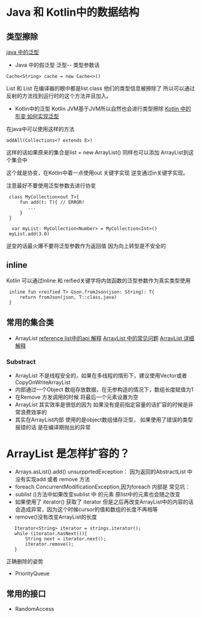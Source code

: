# Java 和 Kotlin中的数据结构

## 类型擦除
[java 中的泛型](https://blog.csdn.net/briblue/article/details/76736356)
- Java 中的假泛型
泛型-- 类型参数话
```
Cache<String> cache = new Cache<>()
```

List<String> 和 List<Object> 在编译器的眼中都是list.class 他们的类型信息被擦除了
所以可以通过反射的方法找到运行时的这个方法并且加入。
- Kotlin中的泛型
Kotlin JVM基于JVM所以自然也会进行类型擦除
[Kotlin 中的形变 如何实现泛型](https://juejin.im/entry/5962e4796fb9a06bb7522a74)

在java中可以使用这样的方法 
````
addAll(Collections<? extends E>)
````
这样的话如果原来的集合是list = new ArrayList<Number>()
同样也可以添加 ArrayList<Integer>到这个集合中

这个就是协变，在Kotlin中着一点使用out 关键字实现 
逆变通过in关键字实现。

注意最好不要使用泛型参数去进行协变
```
 class MyCollection<out T>{ 
     fun add(t: T){ // ERROR! 
        ... 
     } 
 } 

  var myList: MyCollection<Number> = MyCollection<Int>() 
 myList.add(3.0) 
````

逆变的话最火爆不要将泛型参数作为返回值 因为向上转型是不安全的

## inline 
Kotlin 可以通过inline 和 reified关键字将内敛函数的泛型参数作为真实类型使用
````
 inline fun <reified T> Gson.fromJson(json: String): T{ 
     return fromJson(json, T::class.java) 
 } 
````

## 常用的集合类
- ArrayList
[reference list中的api 解释](https://blog.csdn.net/fighterandknight/article/details/61240861)
[ArrayList 中的常见问题](https://www.cnblogs.com/woshimrf/p/java-arryalist-remove.html)
[ArrayList 详细解释](https://blog.csdn.net/zxt0601/article/details/77281231)

### Substract
 - ArrayList 不是线程安全的，如果在多线程的情形下，建议使用Vector或者CopyOnWriteArrayList
 - 内部通过一个Object 数组存放数据，在无参构造的情况下，数组长度赋值为1
 - 在Remove 方发调用的时候 将最后一个元素设置为空 
 - ArrayList 其实效率是很低的因为 如果没有提前指定容量的话扩容的时候是非常浪费效率的
 - 其实在ArrayList内部 使用的是object数组储存泛型， 如果使用了错误的类型报错的话 是在编译期抛出的异常

# ArrayList 是怎样扩容的？

 - Arrays.asList().add() unsurpprtedException： 因为返回的AbstractList 中没有实现add 或者 remove 方法
 - foreach ConcurrentModificationException,因为foreach 内部是
  常见坑：
 - sublist ()方法中如果改变sublist 中 的元素 原list中的元素也会随之改变
 - 如果使用了 iterator() 获取了 iterator 但是之后再改变ArrayList中的内容的话会造成异常，因为这个时候cursor的值和数组的长度不再相等
 - remove()没有改变ArrayList的长度
 ````
    Iterator<String> iterator = strings.iterator();
    while (iterator.hasNext()){
        String next = iterator.next();
        iterator.remove();
    }

 ````
正确删除的姿势

- PriorityQueue 

## 常用的接口
- RandomAccess


